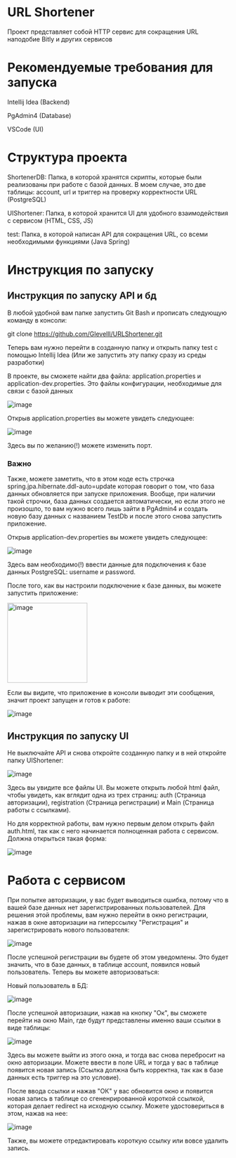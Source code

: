 # URL Shortener

Проект представляет собой HTTP сервис для сокращения URL наподобие Bitly и других сервисов

# Рекомендуемые требования для запуска
Intellij Idea (Backend)

PgAdmin4 (Database)

VSCode (UI)

# Структура проекта
ShortenerDB: Папка, в которой хранятся скрипты, которые были реализованы при работе с базой данных. В моем случае, это две таблицы: account, url и триггер на проверку корректности URL (PostgreSQL)

UIShortener: Папка, в которой хранится UI для удобного взаимодействия с сервисом (HTML, CSS, JS)

test: Папка, в которой написан API для сокращения URL, со всеми необходимыми функциями (Java Spring)

# Инструкция по запуску
## Инструкция по запуску API и бд
В любой удобной вам папке запустить Git Bash и прописать следующую команду в консоли:

git clone https://github.com/Glevelll/URLShortener.git

Теперь вам нужно перейти в созданную папку и открыть папку test с помощью Intellij Idea (Или же запустить эту папку сразу из среды разработки)

В проекте, вы сможете найти два файла: application.properties и application-dev.properties. Это файлы конфигурации, необходимые для связи с базой данных

![image](https://github.com/Glevelll/URLShortener/assets/113721736/dd6fd565-9c44-45c8-8768-dd253a6882dc)

Открыв application.properties вы можете увидеть следующее:

![image](https://github.com/Glevelll/URLShortener/assets/113721736/cedfee9b-3b38-4d35-bb13-a79b29891b2d)

Здесь вы по желанию(!) можете изменить порт. 
### Важно
Также, можете заметить, что в этом коде есть строчка
spring.jpa.hibernate.ddl-auto=update
которая говорит о том, что база данных обновляется при запуске приложения. Вообще, при наличии такой строчки, база данных создается автоматически, но если этого не произошло, то вам нужно всего лишь зайти в PgAdmin4 и создать новую базу данных с названием TestDb и после этого снова запустить приложение.

Открыв application-dev.properties вы можете увидеть следующее:

![image](https://github.com/Glevelll/URLShortener/assets/113721736/2d9b0b25-7e22-496f-9a98-b77daf31f7f9)

Здесь вам необходимо(!) ввести данные для подключения к базе данных PostgreSQL: username и password.

После того, как вы настроили подключение к базе данных, вы можете запустить приложение:

<img width="182" alt="image" src="https://github.com/Glevelll/URLShortener/assets/113721736/b6c67530-88a6-48a4-ba01-510e61619afb">



Если вы видите, что приложение в консоли выводит эти сообщения, значит проект запущен и готов к работе:

![image](https://github.com/Glevelll/URLShortener/assets/113721736/fd4846bb-8d45-4b47-aa73-a24567ed15c4)

## Инструкция по запуску UI

Не выключайте API и снова откройте созданную папку и в ней откройте папку UIShortener:

![image](https://github.com/Glevelll/URLShortener/assets/113721736/9bbe4a23-2c21-44cc-8316-6bb03c909a86)

Здесь вы увидите все файлы UI. Вы можете открыть любой html файл, чтобы увидеть, как вглядит одна из трех страниц: auth (Страница авторизации), registration (Страница регистрации) и Main (Страница работы с ссылками).

Но для корректной работы, вам нужно первым делом открыть файл auth.html, так как с него начинается полноценная работа с сервисом. Должна открыться такая форма:

![image](https://github.com/Glevelll/URLShortener/assets/113721736/a2220fee-61c7-4b5b-add2-db9fb295639d)

# Работа с сервисом

При попытке авторизации, у вас будет выводиться ошибка, потому что в вашей базе данных нет зарегистрированных пользователей. Для решения этой проблемы, вам нужно перейти в окно регистрации, нажав в окне авторизации на гиперссылку "Регистрация" и зарегистрировать нового пользователя:

![image](https://github.com/Glevelll/URLShortener/assets/113721736/7108c98e-2529-4413-8cad-154a9839db13)

После успешной регистрации вы будете об этом уведомлены. Это будет значить, что в базе данных, в таблице account, появился новый пользователь. Теперь вы можете авторизоваться:

Новый пользователь в БД:

![image](https://github.com/Glevelll/URLShortener/assets/113721736/35aad984-cf32-48f5-a611-cf9604e5b9b3)

После успешной авторизации, нажав на кнопку "Ок", вы сможете перейти на окно Main, где будут представлены именно ваши ссылки в виде таблицы:

![image](https://github.com/Glevelll/URLShortener/assets/113721736/6542e70b-2518-402c-be44-6b692a3d999c)

Здесь вы можете выйти из этого окна, и тогда вас снова перебросит на окно авторизации. Можете ввести в поле URL и тогда у вас в таблице появится новая запись (Ссылка должна быть корректна, так как в базе данных есть триггер на это условие).

После ввода ссылки и нажав "ОК" у вас обновится окно и появится новая запись в таблице со сгененрированной короткой ссылкой, которая делает redirect на исходную ссылку. Можете удостовериться в этом, нажав на нее:

![image](https://github.com/Glevelll/URLShortener/assets/113721736/ed14f4cd-2a97-4087-b29c-16f57e28eae8)

Также, вы можете отредактировать короткую ссылку или вовсе удалить запись.









